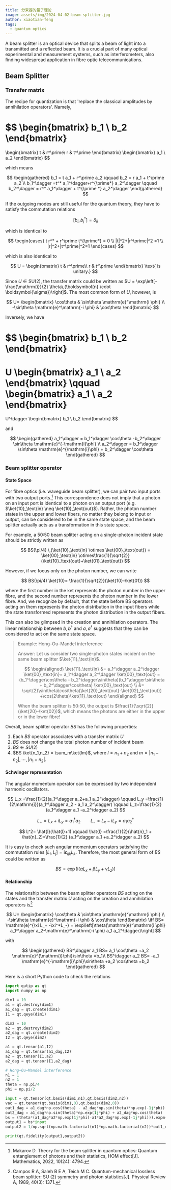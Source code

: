 ```yaml
---
title: 分束器的量子理论
image: assets/img/2024-04-02-beam-splitter.jpg
author: xiaotian-feng
tags:
  - quantum optics
---
```


<!-- excerpt start -->
A beam splitter is an optical device that splits a beam of light into a transmitted and a reflected beam. It is a crucial part of many optical experimental and measurement systems, such as interferometers, also finding widespread application in fibre optic telecommunications. 
<!-- excerpt end -->

## Beam Splitter

### Transfer matrix

The recipe for quantization is that 'replace the classical amplitudes by annihilation operators'. Namely,

$$
\begin{bmatrix}
b_1 \\
b_2
\end{bmatrix}
=
\begin{bmatrix}
t & r^\prime\\
r & t^\prime
\end{bmatrix}
\begin{bmatrix}
a_1 \\
a_2
\end{bmatrix}
$$

which means

$$
\begin{gathered}
b_1 = t a_1 + r^\prime a_2 \qquad b_2 = r a_1 + t^\prime a_2 \\
b_1^\dagger =t^* a_1^\dagger+r^{\prime*} a_2^\dagger \qquad b_2^\dagger = r^* a_1^\dagger + t^{\prime *} a_2^\dagger
\end{gathered}
$$

If the outgoing modes are still useful for the quantum theory, they have to satisfy the commutation relations

$$
[b_i,b_j^\dagger] = \delta_{ij}
$$

which is identical to

$$
\begin{cases}
t r^* + r^\prime t^{\prime*} = 0 \\
|t|^2+|r^\prime|^2 =1 \\
|r|^2+|t^\prime|^2=1
\end{cases}
$$

which is also identical to

$$
U = \begin{bmatrix}
t & r^\prime\\
r & t^\prime
\end{bmatrix} \text{ is unitary.}
$$

Since $U\in\mathrm{SU}(2)$, the transfer matrix could be written as $U = \exp\left[-\frac{\mathrm{i}}{2} \theta\,(\boldsymbol{n} \cdot \boldsymbol{\sigma})\right]$. The most common form of $U$, however, is

$$
U= \begin{bmatrix}
\cos\theta & \sin\theta \mathrm{e}^\mathrm{i \phi} \\
-\sin\theta \mathrm{e}^\mathrm{-i \phi} & \cos\theta
\end{bmatrix}
$$

Inversely, we have

$$
\begin{bmatrix}
b_1 \\
b_2
\end{bmatrix}
=
U
\begin{bmatrix}
a_1 \\
a_2
\end{bmatrix}
\qquad
\begin{bmatrix}
a_1 \\
a_2
\end{bmatrix}
=
U^\dagger
\begin{bmatrix}
b_1 \\
b_2
\end{bmatrix}
$$

and

$$
\begin{gathered}
a_1^\dagger = b_1^\dagger \cos\theta -b_2^\dagger \sin\theta \mathrm{e}^{-\mathrm{i}\phi} \\
a_2^\dagger = b_1^\dagger \sin\theta \mathrm{e}^{\mathrm{i}\phi} + b_2^\dagger \cos\theta
\end{gathered}
$$

### Beam splitter operator

#### State Space

For fibre optics (i.e. waveguide beam splitter), we can pair two input ports with two output ports.[^1] This correspondence does not imply that a photon on an input port is identical to a photon on an output port (e.g. $\ket{10}_\text{in} \neq \ket{10}_\text{out}$). Rather, the photon number states in the upper and lower fibers, no matter they belong to input or output, can be considered to be in the same state space, and the beam splitter actually acts as a transformation in this state space. 

For example, a 50:50 beam splitter acting on a single-photon incident state should be strictly written as

$$
BS(\pi/4) \,(\ket{10}_\text{in} \otimes \ket{00}_\text{out}) = \ket{00}_\text{in} \otimes\frac{1}{\sqrt{2}}(\ket{10}_\text{out}+\ket{01}_\text{out})
$$

However, if we focus only on the photon number, we can write

$$
BS(\pi/4) \ket{10}= \frac{1}{\sqrt{2}}(\ket{10}-\ket{01})
$$

where the first number in the ket represents the photon number in the upper fibre, and the second number represents the photon number in the lower fibre. And, we recognize by default, that the state before BS operators acting on them represents the photon distribution in the input fibers while the state transformed represents the photon distribution in the output fibers.

This can also be glimpsed in the creation and annihilation operators. The linear relationship between $b,b^\dagger$ and $a,a^\dagger$ suggests that they can be considered to act on the same state space.

> Example: Hong–Ou–Mandel interference
>
> Answer: Let us consider two single-photon states incident on the same beam splitter $\ket{11}_\text{in}$.
>
> $$
> \begin{aligned}
> \ket{11}_\text{in} &= a_1^\dagger a_2^\dagger \ket{00}_\text{in}= a_1^\dagger a_2^\dagger \ket{00}_\text{out} = (b_1^\dagger\cos\theta - b_2^\dagger\sin\theta)(b_1^\dagger\sin\theta + b_2^\dagger\cos\theta) \ket{00}_\text{out} \\
> &= \sqrt{2}\sin\theta\cos\theta(\ket{20}_\text{out}-\ket{02}_\text{out}) +\cos(2\theta)\ket{11}_\text{out}
> \end{aligned}
> $$
>
> When the beam splitter is 50:50, the output is $\frac{1}{\sqrt{2}} (\ket{20}-\ket{02})$, which means the photons are either in the upper or in the lower fibre!

Overall, beam splitter operator $BS$ has the following properties:

1. Each $BS$ operator associates with a transfer matrix $U$
2. $BS$ does not change the total photon number of incident beam
3. $BS \in SU(2)$ 
4. $BS \ket{n_1,n_2} = \sum_m\ket{lm}$, where $l=n_1+n_2$ and $m=|n_1-n_2|,\cdots,|n_1+n_2|$.

#### Schwinger representation

The angular momentum operator can be expressed by two independent harmonic oscillators.

$$
L_x =\frac{1}{2}(a_1^\dagger a_2+a_1 a_2^\dagger) \qquad L_y =\frac{1}{2\mathrm{i}}(a_1^\dagger a_2 - a_1 a_2^\dagger) \qquad L_z=\frac{1}{2}(a_1^\dagger a_1 -a_2^\dagger a_2)
$$

$$
L_+ = L_x + \mathrm{i} L_y = a_1^\dagger a_2 \qquad L_-= L_x - \mathrm{i} L_y = a_1 a_2^\dagger
$$

$$
L^2= \hat{l}(\hat{l}+1) \qquad \hat{l} =\frac{1}{2}(\hat{n}_1 + \hat{n}_2)=\frac{1}{2} (a_1^\dagger a_1 +a_2^\dagger a_2)
$$

It is easy to check such angular momentum operators satisfying the commutation rules $[L_i,L_j] = \mathrm{i}\varepsilon_{ijk} L_k$. Therefore, the most general form of $BS$ could be written as

$$
BS =\exp\left[\mathrm{i} (\alpha L_x + \beta L_y + \gamma L_z)\right]
$$

#### Relationship

The relationship between the beam splitter operators $BS$ acting on the states and the transfer matrix $U$ acting on the creation and annihilation operators is[^2]

$$
U= \begin{bmatrix}
\cos\theta & \sin\theta \mathrm{e}^\mathrm{i \phi} \\
-\sin\theta \mathrm{e}^\mathrm{-i \phi} & \cos\theta
\end{bmatrix}
\iff BS= \mathrm{e}^{\xi L_+ -\xi^*L_-} = \exp\left[\theta(\mathrm{e}^\mathrm{i \phi} a_1^\dagger a_2-\mathrm{e}^\mathrm{-i \phi} a_1 a_2^\dagger)\right]
$$

with

$$
\begin{gathered}
BS^\dagger a_1 BS= a_1 \cos\theta +a_2 \mathrm{e}^{\mathrm{i}\phi}\sin\theta =b_1\\
BS^\dagger a_2 BS= -a_1 \mathrm{e}^{-\mathrm{i}\phi}\sin\theta +a_2 \cos\theta  =b_2
\end{gathered}
$$

Here is a short Python code to check the relations

```python
import qutip as qt
import numpy as np

dim1 = 10
a1 = qt.destroy(dim1)
a1_dag = qt.create(dim1)
I1 = qt.qeye(dim1)

dim2 = 10
a2 = qt.destroy(dim2)
a2_dag = qt.create(dim2)
I2 = qt.qeye(dim2)

a1 = qt.tensor(a1,I2)
a1_dag = qt.tensor(a1_dag,I2)
a2 = qt.tensor(I1,a2)
a2_dag = qt.tensor(I1,a2_dag)

# Hong–Ou–Mandel interference
n1 = 1
n2 = 1
theta = np.pi/4
phi = np.pi/2

input = qt.tensor(qt.basis(dim1,n1),qt.basis(dim2,n2))
vac = qt.tensor(qt.basis(dim1,0),qt.basis(dim2,0))
out1_dag = a1_dag*np.cos(theta) - a2_dag*np.sin(theta)*np.exp(-1j*phi)
out2_dag = a1_dag*np.sin(theta)*np.exp(1j*phi) + a2_dag*np.cos(theta)
bs = (theta*(a1_dag*a2*np.exp(1j*phi)-a1*a2_dag*np.exp(-1j*phi))).expm()
output1 = bs*input
output2 = 1/np.sqrt(np.math.factorial(n1)*np.math.factorial(n2))*out1_dag**n1*out2_dag**n2*vac

print(qt.fidelity(output1,output2))
```



[^1]: Makarov D. Theory for the beam  splitter in quantum optics: Quantum entanglement of photons and their  statistics, HOM effect[J]. Mathematics, 2022, 10(24): 4794.
[^2]: Campos R A, Saleh B E A, Teich M C.  Quantum-mechanical lossless beam splitter: SU (2) symmetry and photon  statistics[J]. Physical Review A, 1989, 40(3): 1371.

